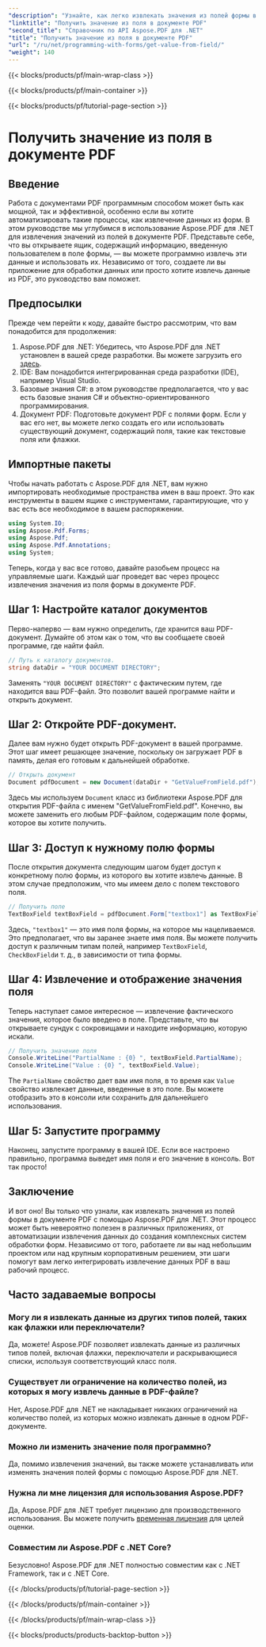 ```yaml
---
"description": "Узнайте, как легко извлекать значения из полей формы в документе PDF с помощью Aspose.PDF для .NET, следуя этому пошаговому руководству."
"linktitle": "Получить значение из поля в документе PDF"
"second_title": "Справочник по API Aspose.PDF для .NET"
"title": "Получить значение из поля в документе PDF"
"url": "/ru/net/programming-with-forms/get-value-from-field/"
"weight": 140
---
```


{{< blocks/products/pf/main-wrap-class >}}

{{< blocks/products/pf/main-container >}}

{{< blocks/products/pf/tutorial-page-section >}}

# Получить значение из поля в документе PDF

## Введение

Работа с документами PDF программным способом может быть как мощной, так и эффективной, особенно если вы хотите автоматизировать такие процессы, как извлечение данных из форм. В этом руководстве мы углубимся в использование Aspose.PDF для .NET для извлечения значений из полей в документе PDF. Представьте себе, что вы открываете ящик, содержащий информацию, введенную пользователем в поле формы, — вы можете программно извлечь эти данные и использовать их. Независимо от того, создаете ли вы приложение для обработки данных или просто хотите извлечь данные из PDF, это руководство вам поможет.

## Предпосылки

Прежде чем перейти к коду, давайте быстро рассмотрим, что вам понадобится для продолжения:

1. Aspose.PDF для .NET: Убедитесь, что Aspose.PDF для .NET установлен в вашей среде разработки. Вы можете загрузить его [здесь](https://releases.aspose.com/pdf/net/).
2. IDE: Вам понадобится интегрированная среда разработки (IDE), например Visual Studio.
3. Базовые знания C#: в этом руководстве предполагается, что у вас есть базовые знания C# и объектно-ориентированного программирования.
4. Документ PDF: Подготовьте документ PDF с полями форм. Если у вас его нет, вы можете легко создать его или использовать существующий документ, содержащий поля, такие как текстовые поля или флажки.

## Импортные пакеты

Чтобы начать работать с Aspose.PDF для .NET, вам нужно импортировать необходимые пространства имен в ваш проект. Это как инструменты в вашем ящике с инструментами, гарантирующие, что у вас есть все необходимое в вашем распоряжении.

```csharp
using System.IO;
using Aspose.Pdf.Forms;
using Aspose.Pdf;
using Aspose.Pdf.Annotations;
using System;
```

Теперь, когда у вас все готово, давайте разобьем процесс на управляемые шаги. Каждый шаг проведет вас через процесс извлечения значения из поля формы в документе PDF.

## Шаг 1: Настройте каталог документов

Перво-наперво — вам нужно определить, где хранится ваш PDF-документ. Думайте об этом как о том, что вы сообщаете своей программе, где найти файл.

```csharp
// Путь к каталогу документов.
string dataDir = "YOUR DOCUMENT DIRECTORY";
```

Заменять `"YOUR DOCUMENT DIRECTORY"` с фактическим путем, где находится ваш PDF-файл. Это позволит вашей программе найти и открыть документ.

## Шаг 2: Откройте PDF-документ.

Далее вам нужно будет открыть PDF-документ в вашей программе. Этот шаг имеет решающее значение, поскольку он загружает PDF в память, делая его готовым к дальнейшей обработке.

```csharp
// Открыть документ
Document pdfDocument = new Document(dataDir + "GetValueFromField.pdf");
```

Здесь мы используем `Document` класс из библиотеки Aspose.PDF для открытия PDF-файла с именем "GetValueFromField.pdf". Конечно, вы можете заменить его любым PDF-файлом, содержащим поле формы, которое вы хотите получить.

## Шаг 3: Доступ к нужному полю формы

После открытия документа следующим шагом будет доступ к конкретному полю формы, из которого вы хотите извлечь данные. В этом случае предположим, что мы имеем дело с полем текстового поля.

```csharp
// Получить поле
TextBoxField textBoxField = pdfDocument.Form["textbox1"] as TextBoxField;
```

Здесь, `"textbox1"` — это имя поля формы, на которое мы нацеливаемся. Это предполагает, что вы заранее знаете имя поля. Вы можете получить доступ к различным типам полей, например `TextBoxField`, `CheckBoxField`и т. д., в зависимости от типа формы.

## Шаг 4: Извлечение и отображение значения поля

Теперь наступает самое интересное — извлечение фактического значения, которое было введено в поле. Представьте, что вы открываете сундук с сокровищами и находите информацию, которую искали.

```csharp
// Получить значение поля
Console.WriteLine("PartialName : {0} ", textBoxField.PartialName);
Console.WriteLine("Value : {0} ", textBoxField.Value);
```

The `PartialName` свойство дает вам имя поля, в то время как `Value` свойство извлекает данные, введенные в это поле. Вы можете отобразить это в консоли или сохранить для дальнейшего использования.

## Шаг 5: Запустите программу

Наконец, запустите программу в вашей IDE. Если все настроено правильно, программа выведет имя поля и его значение в консоль. Вот так просто!

## Заключение

И вот оно! Вы только что узнали, как извлекать значения из полей формы в документе PDF с помощью Aspose.PDF для .NET. Этот процесс может быть невероятно полезен в различных приложениях, от автоматизации извлечения данных до создания комплексных систем обработки форм. Независимо от того, работаете ли вы над небольшим проектом или над крупным корпоративным решением, эти шаги помогут вам легко интегрировать извлечение данных PDF в ваш рабочий процесс.

## Часто задаваемые вопросы

### Могу ли я извлекать данные из других типов полей, таких как флажки или переключатели?  
Да, можете! Aspose.PDF позволяет извлекать данные из различных типов полей, включая флажки, переключатели и раскрывающиеся списки, используя соответствующий класс поля.

### Существует ли ограничение на количество полей, из которых я могу извлечь данные в PDF-файле?  
Нет, Aspose.PDF для .NET не накладывает никаких ограничений на количество полей, из которых можно извлекать данные в одном PDF-документе.

### Можно ли изменить значение поля программно?  
Да, помимо извлечения значений, вы также можете устанавливать или изменять значения полей формы с помощью Aspose.PDF для .NET.

### Нужна ли мне лицензия для использования Aspose.PDF?  
Да, Aspose.PDF для .NET требует лицензию для производственного использования. Вы можете получить [временная лицензия](https://purchase.aspose.com/temporary-license/) для целей оценки.

### Совместим ли Aspose.PDF с .NET Core?  
Безусловно! Aspose.PDF для .NET полностью совместим как с .NET Framework, так и с .NET Core.

{{< /blocks/products/pf/tutorial-page-section >}}

{{< /blocks/products/pf/main-container >}}

{{< /blocks/products/pf/main-wrap-class >}}

{{< blocks/products/products-backtop-button >}}